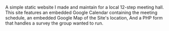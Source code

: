 A simple static website I made and maintain for a local 12-step meeting hall. This site features an embedded Google Calendar containing the meeting
schedule, an embedded Google Map of the Site's location, And a PHP form that handles a survey the group wanted to run.
